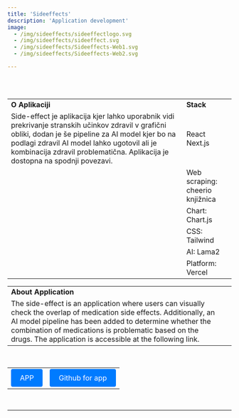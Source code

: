 ```yaml
---
title: 'Sideeffects'
description: 'Application development'
image: 
  - /img/sideeffects/sideeffectlogo.svg
  - /img/sideeffects/sideeffect.svg
  - /img/sideeffects/Sideeffects-Web1.svg
  - /img/sideeffects/Sideeffects-Web2.svg

---
```

<br>


<br>

|  | |
|--|----------|
| **O Aplikaciji** | **Stack** |
|Side-effect je aplikacija kjer lahko uporabnik vidi prekrivanje stranskih učinkov zdravil v grafični obliki, dodan je še pipeline za AI model kjer bo na podlagi zdravil AI model lahko ugotovil ali je kombinacija zdravil problematična. Aplikacija je dostopna na spodnji povezavi.|React Next.js|
||Web scraping: cheerio knjižnica|
||Chart: Chart.js|
||CSS: Tailwind|
||AI: Lama2|
||Platform: Vercel|

|  | |
|----------|----------|
| **About Application** | |
|The side-effect is an application where users can visually check the overlap of medication side effects. Additionally, an AI model pipeline has been added to determine whether the combination of medications is problematic based on the drugs. The application is accessible at the following link.

<br>

|  | |
|----------|----------|
|[<div style="display:inline-block; padding: 10px 20px; background-color: #007bff; color: #ffffff; text-decoration: none; border-radius: 4px; cursor: pointer;">APP</div>](https://sideeffect-nextjs-janlebar.vercel.app)|[<div style="display:inline-block; padding: 10px 20px; background-color: #007bff; color: #ffffff; text-decoration: none; border-radius: 4px; cursor: pointer;">Github for app</div>](https://github.com/janlebar/sideeffect_nextjs)|

<br>

---








